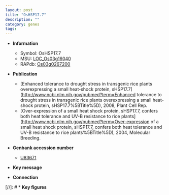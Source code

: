 ```yaml
---
layout: post
title: "OsHSP17.7"
description: ""
category: genes
tags: 
---
```


* **Information**  
    + Symbol: OsHSP17.7  
    + MSU: [LOC_Os03g16040](http://rice.uga.edu/cgi-bin/ORF_infopage.cgi?orf=LOC_Os03g16040)  
    + RAPdb: [Os03g0267200](https://rapdb.dna.affrc.go.jp/locus/?name=Os03g0267200)  

* **Publication**  
    + [Enhanced tolerance to drought stress in transgenic rice plants overexpressing a small heat-shock protein, sHSP17.7](http://www.ncbi.nlm.nih.gov/pubmed?term=Enhanced tolerance to drought stress in transgenic rice plants overexpressing a small heat-shock protein, sHSP17.7%5BTitle%5D), 2008, Plant Cell Rep.
    + [Over-expression of a small heat shock protein, sHSP17.7, confers both heat tolerance and UV-B resistance to rice plants](http://www.ncbi.nlm.nih.gov/pubmed?term=Over-expression of a small heat shock protein, sHSP17.7, confers both heat tolerance and UV-B resistance to rice plants%5BTitle%5D), 2004, Molecular Breeding.

* **Genbank accession number**  
    + [U83671](http://www.ncbi.nlm.nih.gov/nuccore/U83671)

* **Key message**  

* **Connection**  

[//]: # * **Key figures**  


